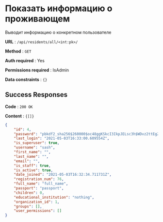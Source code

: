 # Показать информацию о проживающем

Выводит информацию о конкретном пользователе

**URL** : `/api/residents/all/<int:pk>/`

**Method** : `GET`

**Auth required** : Yes

**Permissions required** : IsAdmin

**Data constraints** : `{}`

## Success Responses

**Code** : `200 OK`

**Content** : `{[]}`

```json
{
    "id": 4,
    "password": "pbkdf2_sha256$260000$oc48ggKSkcI3IkpJELsc3h$WDvz2ttEgZgiJ4e7YkE3hYKzTMP2IgF2dwSCtxv6gp4=",
    "last_login": "2021-05-03T16:33:00.609554Z",
    "is_superuser": true,
    "username": "sash",
    "first_name": "",
    "last_name": "",
    "email": "",
    "is_staff": true,
    "is_active": true,
    "date_joined": "2021-05-03T16:32:34.711731Z",
    "registration_num": 76,
    "full_name": "full_name",
    "passport": "passport",
    "children": 0,
    "educational_institution": "nothing",
    "organization_id": 1,
    "groups": [],
    "user_permissions": []
}
```
